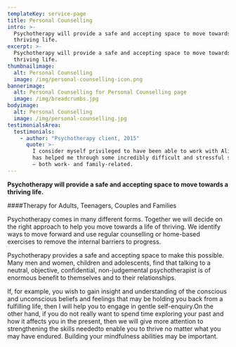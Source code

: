 ```yaml
---
templateKey: service-page
title: Personal Counselling
intro: >-
  Psychotherapy will provide a safe and accepting space to move towards a
  thriving life.
excerpt: >-
  Psychotherapy will provide a safe and accepting space to move towards a
  thriving life.
thumbnailimage:
  alt: Personal Counselling
  image: /img/personal-counselling-icon.png
bannerimage:
  alt: Personal Counselling for Personal Counselling page
  image: /img/breadcrumbs.jpg
bodyimage:
  alt: Personal Counselling
  image: /img/personal-counselling.jpg
testimonialsArea:
  testimonials:
    - author: "Psychotherapy client, 2015"
      quote: >-
        I consider myself privileged to have been able to work with Alistair. He
        has helped me through some incredibly difficult and stressful situations
        – both work- and family-related.
---
```


**Psychotherapy will provide a safe and accepting space to move towards a thriving life.**

####Therapy for Adults, Teenagers, Couples and Families

Psychotherapy comes in many different forms. Together we will decide on the right approach to help you move towards a life of thriving. We identify ways to move forward and use regular counselling or home-based exercises to remove the internal barriers to progress.

Psychotherapy provides a safe and accepting space to make this possible. Many men and women, children and adolescents, find that talking to a neutral, objective, confidential, non-judgemental psychotherapist is of enormous benefit to themselves and to their relationships.

If, for example, you wish to gain insight and understanding of the conscious and unconscious beliefs and feelings that may be holding you back from a fulfilling life, then I will help you to engage in gentle self-enquiry.On the other hand, if you do not really want to spend time exploring your past and how it affects you in the present, then we will give more attention to strengthening the skills neededto enable you to thrive no matter what you may have endured. Building your mindfulness abilities may be important.
